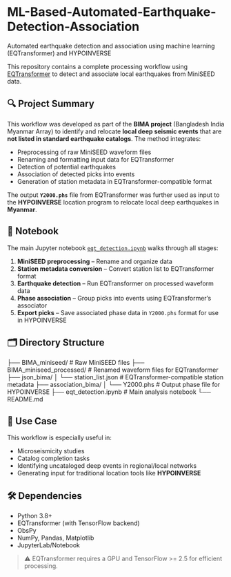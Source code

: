 # ML-Based-Automated-Earthquake-Detection-Association
Automated earthquake detection and association using machine learning (EQTransformer) and HYPOINVERSE

This repository contains a complete processing workflow using [EQTransformer](https://github.com/smousavi05/EQTransformer) to detect and associate local earthquakes from MiniSEED data.

## 🔍 Project Summary

This workflow was developed as part of the **BIMA project** (Bangladesh India Myanmar Array) to identify and relocate **local deep seismic events** that are **not listed in standard earthquake catalogs**. The method integrates:

- Preprocessing of raw MiniSEED waveform files
- Renaming and formatting input data for EQTransformer
- Detection of potential earthquakes
- Association of detected picks into events
- Generation of station metadata in EQTransformer-compatible format

The output **`Y2000.phs`** file from EQTransformer was further used as input to the **HYPOINVERSE** location program to relocate local deep earthquakes in **Myanmar**.

## 📓 Notebook

The main Jupyter notebook [`eqt_detection.ipynb`](./eqt_detection.ipynb) walks through all stages:

1. **MiniSEED preprocessing** – Rename and organize data
2. **Station metadata conversion** – Convert station list to EQTransformer format
3. **Earthquake detection** – Run EQTransformer on processed waveform data
4. **Phase association** – Group picks into events using EQTransformer’s associator
5. **Export picks** – Save associated phase data in `Y2000.phs` format for use in HYPOINVERSE

## 🗂 Directory Structure
├── BIMA_miniseed/               # Raw MiniSEED files
├── BIMA_miniseed_processed/     # Renamed waveform files for EQTransformer
├── json_bima/
│   └── station_list.json        # EQTransformer-compatible station metadata
├── association_bima/
│   └── Y2000.phs                # Output phase file for HYPOINVERSE
├── eqt_detection.ipynb          # Main analysis notebook
└── README.md

## 🧠 Use Case

This workflow is especially useful in:
- Microseismicity studies
- Catalog completion tasks
- Identifying uncataloged deep events in regional/local networks
- Generating input for traditional location tools like **HYPOINVERSE**

## 🛠 Dependencies

- Python 3.8+
- EQTransformer (with TensorFlow backend)
- ObsPy
- NumPy, Pandas, Matplotlib
- JupyterLab/Notebook

> ⚠️ EQTransformer requires a GPU and TensorFlow >= 2.5 for efficient processing.




